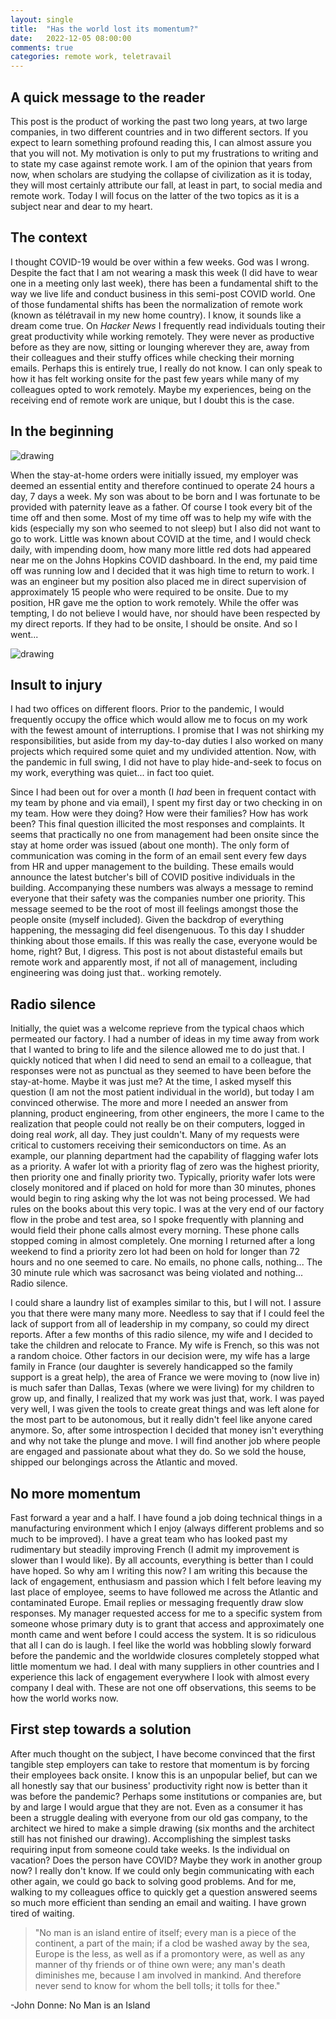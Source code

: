 ```yaml
---
layout: single
title:  "Has the world lost its momentum?"
date:   2022-12-05 08:00:00
comments: true
categories: remote work, teletravail
---
```


## A quick message to the reader

This post is the product of working the past two long years, at two large companies, in 
two different countries and in two different sectors. If you expect to learn something
profound reading this, I can almost assure you that you will not. My motivation is 
only to put my frustrations to writing and to state my case against remote work. I am of
the opinion that years from now, when scholars are studying the collapse of civilization
as it is today, they will most certainly attribute our fall, at least in part, to social 
media and remote work. Today I will focus on the latter of the two topics as it is a subject
near and dear to my heart.

## The context

I thought COVID-19 would be over within a few weeks. God was I wrong. Despite
the fact that I am not wearing a mask this week (I did have to wear one in a meeting
only last week), there has been a fundamental shift to the way we live life and conduct
business in this semi-post COVID world. One of those fundamental shifts has been the 
normalization of remote work (known as télétravail in my new home country). I know, it
sounds like a dream come true. On _Hacker News_ I frequently read individuals touting
their great productivity while working remotely. They were never as productive before
as they are now, sitting or lounging wherever they are, away from their colleagues and
their stuffy offices while checking their morning emails. Perhaps this is entirely true,
I really do not know. I can only speak to how it has felt working onsite for the past
few years while many of my colleagues opted to work remotely. Maybe my experiences, being
on the receiving end of remote work are unique, but I doubt this is the case.

## In the beginning

<img src="/assets/dylan_birth2.jpg" alt="drawing" style="max-width: 100%; height: auto; text-align: center;"/>

When the stay-at-home orders were initially issued, my employer was deemed an essential
entity and therefore continued to operate 24 hours a day, 7 days a week. My son was about 
to be born and I was fortunate to be provided with paternity leave as a father. 
Of course I took every bit of the time off and then some. Most of my time off was to 
help my wife with the kids (especially my son who seemed to not sleep) but I also did 
not want to go to work. Little was known about COVID at the time, and I would check daily, 
with impending doom, how many more little red dots had appeared near me on the Johns Hopkins 
COVID dashboard. In the end, my paid time off was running low and I decided that it was high time to 
return to work. I was an engineer but my position also placed me in direct supervision of approximately 
15 people who were required to be onsite. Due to my position, HR gave me the option to
work remotely. While the offer was tempting, I do not believe I would have, nor should have been
respected by my direct reports. If they had to be onsite, I should be onsite. And so I went...

<img src="/assets/jh_dashboard.jpg" alt="drawing" style="max-width: 100%; height: auto; text-align: center;"/>

## Insult to injury

I had two offices on different floors. Prior to the pandemic, I would frequently occupy
the office which would allow me to focus on my work with the fewest amount of interruptions.
I promise that I was not shirking my responsibilities, but aside from my day-to-day
duties I also worked on many projects which required some quiet and my undivided attention.
Now, with the pandemic in full swing, I did not have to play hide-and-seek to focus
on my work, everything was quiet... in fact too quiet.

Since I had been out for over a month (I _had_ been in frequent contact with my team by phone
and via email), I spent my first day or two checking in on my team. How were they doing?
How were their families? How has work been? This final question illicited the most responses
and complaints. It seems that practically no one from management had been onsite since the stay 
at home order was issued (about one month). The only form of communication was coming in the
form of an email sent every few days from HR and upper management to the building. These emails
would announce the latest butcher's bill of COVID positive individuals in the building. 
Accompanying these numbers was always a message to remind everyone that their safety was the
companies number one priority. This message seemed to be the root of most ill feelings
amongst those the people onsite (myself included). Given the backdrop of everything happening, 
the messaging did feel disengenuous. To this day I shudder thinking about those emails. If 
this was really the case, everyone would be home, right? But, I digress. This post is not about 
distasteful emails but remote work and apparently most, if not all of management, including 
engineering was doing just that.. working remotely.

## Radio silence

Initially, the quiet was a welcome reprieve from the typical chaos which permeated our factory.
I had a number of ideas in my time away from work that I wanted to bring to life and the
silence allowed me to do just that. I quickly noticed that when I did need to send an email to
a colleague, that responses were not as punctual as they seemed to have been before the stay-at-home.
Maybe it was just me? At the time, I asked myself this question (I am not the most patient 
individual in the world), but today I am convinced otherwise. The more and more I needed an answer 
from planning, product engineering, from other engineers, the more I came to the realization that people 
could not really be on their computers, logged in doing real *work*, all day. They just couldn't. 
Many of my requests were critical to customers receiving their semiconductors on time. As an example,
our planning department had the capability of flagging wafer lots as a priority. A wafer lot with a priority
flag of zero was the highest priority, then priority one and finally priority two. Typically, priority
wafer lots were closely monitored and if placed on hold for more than 30 minutes, phones would begin to
ring asking why the lot was not being processed. We had rules on the books about this very topic. I was
at the very end of our factory flow in the probe and test area, so I spoke frequently with planning and
would field their phone calls almost every morning. These phone calls stopped coming in almost completely.
One morning I returned after a long weekend to find a priority zero lot had been on hold for longer than 
72 hours and no one seemed to care. No emails, no phone calls, nothing... The 30 minute rule which was
sacrosanct was being violated and nothing... Radio silence.

I could share a laundry list of examples similar to this, but I will not. I assure you that there
were many many more. Needless to say that if I could feel the lack of support from all of leadership
in my company, so could my direct reports. After a few months of this radio silence, my wife and I
decided to take the children and relocate to France. My wife is French, so this was not a random choice.
Other factors in our decision were, my wife has a large family in France (our daughter is severely handicapped
so the family support is a great help), the area of France we were moving to (now live in) is much safer
than Dallas, Texas (where we were living) for my children to grow up, and finally, I realized that my work was just that, work.
I was payed very well, I was given the tools to create great things and was left alone for the most part
to be autonomous, but it really didn't feel like anyone cared anymore. So, after some introspection I decided
that money isn't everything and why not take the plunge and move. I will find another job where people
are engaged and passionate about what they do. So we sold the house, shipped our belongings across
the Atlantic and moved.

## No more momentum

Fast forward a year and a half. I have found a job doing technical things in a manufacturing environment
which I enjoy (always different problems and so much to be improved). I have a great team who has looked past
my rudimentary but steadily improving French (I admit my improvement is slower than I would like).
By all accounts, everything is better than I could have hoped. So why am I writing this now? I am writing
this because the lack of engagement, enthusiasm and passion which I felt before leaving my last place of
employee, seems to have followed me across the Atlantic and contaminated Europe. Email replies or messaging frequently draw slow responses.
My manager requested access for me to a specific system from someone whose primary duty is to grant that
access and approximately one month came and went before I could access the system. It is so ridiculous
that all I can do is laugh. I feel like the world was hobbling slowly forward before the pandemic and the worldwide
closures completely stopped what little momentum we had. I deal with many suppliers in other countries
and I experience this lack of engagement everywhere I look with almost every company I deal with. These
are not one off observations, this seems to be how the world works now. 

## First step towards a solution

After much thought on the subject, I have become convinced that the first tangible step employers can take
to restore that momentum is by forcing their employees back onsite. I know this is an unpopular belief, but can
we all honestly say that our business' productivity right now is better than it was before the pandemic?
Perhaps some institutions or companies are, but by and large I would argue that they are not. Even as a consumer it has been
a struggle dealing with everyone from our old gas company, to the architect we hired to make a simple drawing (six months and
the architect still has not finished our drawing). Accomplishing the simplest tasks requiring input from someone could take weeks. 
Is the individual on vacation? Does the person have COVID? Maybe they work in another group now? I really don't know.
If we could only begin communicating with each other again, we could go back to solving good problems. And for me, walking
to my colleagues office to quickly get a question answered seems so much more efficient than sending an email and waiting.
I have grown tired of waiting.

> "No man is an island entire of itself; every man 
> is a piece of the continent, a part of the main; 
> if a clod be washed away by the sea, Europe 
> is the less, as well as if a promontory were, as 
> well as any manner of thy friends or of thine 
> own were; any man's death diminishes me, 
> because I am involved in mankind. 
> And therefore never send to know for whom 
> the bell tolls; it tolls for thee."

-John Donne: No Man is an Island 

